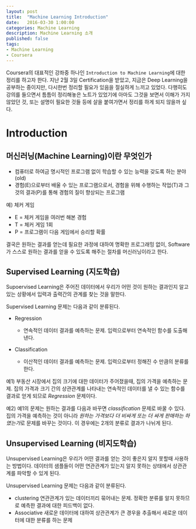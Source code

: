 ```yaml
---
layout: post
title:  "Machine Learning Introduction"
date:   2016-03-30 1:00:00
categories: Machine Learning
description: Machine Learning 소개
published: false
tags:
- Machine Learning
- Coursera
---
```


Coursera의 대표적인 강좌중 하나인 `Introduction to Machine Learning`에 대한 정리를 하고자 한다. 지난 2월 3일 Certification을 받았고, 지금은 Deep Learning을 공부하는 중이지만, 다시한번 정리할 필요가 있음을 절실하게 느끼고 있었다. 다행히도 강의를 들으면서 틈틈이 정리해놓은 노트가 있었기에 아마도 그것을 보면서 이해가 가지 않았던 것, 또는 설명이 필요한 것들 등에 살을 붙여가면서 정리를 하게 되지 않을까 싶다.

# Introduction

## 머신러닝(Machine Learning)이란 무엇인가
* 컴퓨터로 하여금 명시적인 프로그램 없이 학습할 수 있는 능력을 갖도록 하는 분야 (old)
* 경험(E)으로부터 배울 수 있는 프로그램으로서, 경험을 위해 수행하는 작업(T)과 그것의 결과(P)를 통해 경험의 질이 향상되는 프로그램

예) 체커 게임
 * E = 체커 게임을 여러번 해본 경험
 * T = 체커 게임 1회
 * P = 프로그램이 다음 게임에서 승리할 확률

결국은 원하는 결과를 얻는데 필요한 과정에 대하여 명확한 프로그래밍 없이, Software가 스스로 원하는 결과를 얻을 수 있도록 해주는 절차를 머신러닝이라고 한다.

## Supervised Learning (지도학습)
Supoervised Learning은 주어진 데이터에서 우리가 어떤 것이 원하는 결과인지 알고 있는 상황에서 입력과 출력간의 관계를 찾는 것을 말한다.

Supervised Learning 문제는 다음과 같이 분류된다.

* Regression
  * 연속적인 데이터 결과를 예측하는 문제. 입력으로부터 연속적인 함수를 도출해 낸다.

* Classification
  * 이산적인 데이터 결과를 예측하는 문제. 입력으로부터 정해진 수 만큼의 분류를 한다.

예1) 부동산 시장에서 집의 크기에 대한 데이터가 주어졌을때, 집의 가격을 예측하는 문제. 집의 가격과 크기 간의 상관관계를 나타내는 연속적인 데이터를 낼 수 있는 함수를 결과로 얻게 되므로 *Regression* 문제이다.

예2) 예1의 문제는 원하는 결과를 다음과 바꾸면 *classification* 문제로 바꿀 수 있다. 집의 가격을 예측하는 것이 아니라 *원하는 가격보다 더 비싸게 또는 더 싸게 판매하는 하였는가*로 문제를 바꾸는 것이다. 이 경우에는 2개의 분류로 결과가 나뉘게 된다.

## Unsupervised Learning (비지도학습)
Unsupervised Learning은 우리가 어떤 결과를 얻는 것이 좋은지 알지 못할때 사용하는 방법이다. 데이터의 샘플들이 어떤 연관관계가 있는지 알지 못하는 상태에서 상관관계를 파악할 수 있게 된다.

Unsupervised Learning 문제는 다음과 같이 분류된다.
* clustering
  연관관계가 있는 데이터끼리 묶어내는 문제. 정확한 분류를 알지 못하므로 예측한 결과에 대한 피드백이 없다.
* Associative
  새로운 데이터에 대하여 상관관계가 큰 경우을 추출해서 새로운 데이터에 대한 분류를 하는 문제

